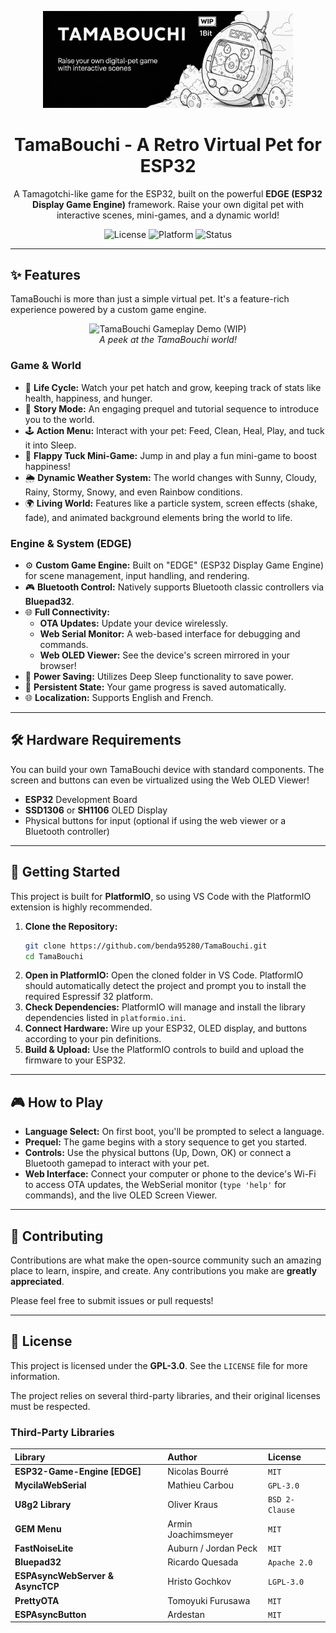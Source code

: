 <p align="center">
  <img src="TamaBanner.jpg" alt="TamaBouchi Banner" width="400"/>
</p>

<h1 align="center">TamaBouchi - A Retro Virtual Pet for ESP32</h1>

<p align="center">
  A Tamagotchi-like game for the ESP32, built on the powerful <strong>EDGE (ESP32 Display Game Engine)</strong> framework. Raise your own digital pet with interactive scenes, mini-games, and a dynamic world!
</p>

<p align="center">
  <!-- BADGES - Replace with your actual URLs -->
  <img src="https://img.shields.io/badge/license-GPL--3.0-blue.svg" alt="License">
  <img src="https://img.shields.io/badge/Platform-ESP32-purple.svg" alt="Platform">
  <img src="https://img.shields.io/badge/Status-In--Development-orange.svg" alt="Status">
</p>

---

## ✨ Features

TamaBouchi is more than just a simple virtual pet. It's a feature-rich experience powered by a custom game engine.

<p align="center">
  <!-- It's highly recommended to replace this with a GIF of your gameplay! -->
  <img src="GAMEPLAY_GIF" alt="TamaBouchi Gameplay Demo (WIP)" width="300"/>
  <br/>
  <em>A peek at the TamaBouchi world!</em>
</p>

### Game & World
*   🥚 **Life Cycle:** Watch your pet hatch and grow, keeping track of stats like health, happiness, and hunger.
*   📜 **Story Mode:** An engaging prequel and tutorial sequence to introduce you to the world.
*   🕹️ **Action Menu:** Interact with your pet: Feed, Clean, Heal, Play, and tuck it into Sleep.
*   👾 **Flappy Tuck Mini-Game:** Jump in and play a fun mini-game to boost happiness!
*   🌦️ **Dynamic Weather System:** The world changes with Sunny, Cloudy, Rainy, Stormy, Snowy, and even Rainbow conditions.
*   🌍 **Living World:** Features like a particle system, screen effects (shake, fade), and animated background elements bring the world to life.

### Engine & System (EDGE)
*   ⚙️ **Custom Game Engine:** Built on "EDGE" (ESP32 Display Game Engine) for scene management, input handling, and rendering.
*   🎮 **Bluetooth Control:** Natively supports Bluetooth classic controllers via **Bluepad32**.
*   🌐 **Full Connectivity:**
    *   **OTA Updates:** Update your device wirelessly.
    *   **Web Serial Monitor:** A web-based interface for debugging and commands.
    *   **Web OLED Viewer:** See the device's screen mirrored in your browser!
*   🔋 **Power Saving:** Utilizes Deep Sleep functionality to save power.
*   💾 **Persistent State:** Your game progress is saved automatically.
*   🌐 **Localization:** Supports English and French.

---

## 🛠️ Hardware Requirements

You can build your own TamaBouchi device with standard components. The screen and buttons can even be virtualized using the Web OLED Viewer!

*   **ESP32** Development Board
*   **SSD1306** or **SH1106** OLED Display
*   Physical buttons for input (optional if using the web viewer or a Bluetooth controller)

---

## 🚀 Getting Started

This project is built for **PlatformIO**, so using VS Code with the PlatformIO extension is highly recommended.

1.  **Clone the Repository:**
    ```bash
    git clone https://github.com/benda95280/TamaBouchi.git
    cd TamaBouchi
    ```
2.  **Open in PlatformIO:** Open the cloned folder in VS Code. PlatformIO should automatically detect the project and prompt you to install the required Espressif 32 platform.
3.  **Check Dependencies:** PlatformIO will manage and install the library dependencies listed in `platformio.ini`.
4.  **Connect Hardware:** Wire up your ESP32, OLED display, and buttons according to your pin definitions.
5.  **Build & Upload:** Use the PlatformIO controls to build and upload the firmware to your ESP32.

---

## 🎮 How to Play

*   **Language Select:** On first boot, you'll be prompted to select a language.
*   **Prequel:** The game begins with a story sequence to get you started.
*   **Controls:** Use the physical buttons (Up, Down, OK) or connect a Bluetooth gamepad to interact with your pet.
*   **Web Interface:** Connect your computer or phone to the device's Wi-Fi to access OTA updates, the WebSerial monitor (`type 'help'` for commands), and the live OLED Screen Viewer.

---

## 🤝 Contributing

Contributions are what make the open-source community such an amazing place to learn, inspire, and create. Any contributions you make are **greatly appreciated**.

Please feel free to submit issues or pull requests!

---

## 📜 License

This project is licensed under the **GPL-3.0**. See the `LICENSE` file for more information.

The project relies on several third-party libraries, and their original licenses must be respected.

### Third-Party Libraries

| Library | Author | License |
| :--- | :--- | :--- |
| **ESP32-Game-Engine [EDGE]** | Nicolas Bourré | `MIT` |
| **MycilaWebSerial** | Mathieu Carbou | `GPL-3.0` |
| **U8g2 Library** | Oliver Kraus | `BSD 2-Clause` |
| **GEM Menu** | Armin Joachimsmeyer | `MIT` |
| **FastNoiseLite** | Auburn / Jordan Peck | `MIT` |
| **Bluepad32** | Ricardo Quesada | `Apache 2.0` |
| **ESPAsyncWebServer & AsyncTCP** | Hristo Gochkov | `LGPL-3.0` |
| **PrettyOTA** | Tomoyuki Furusawa | `MIT` |
| **ESPAsyncButton** | Ardestan | `MIT` |
